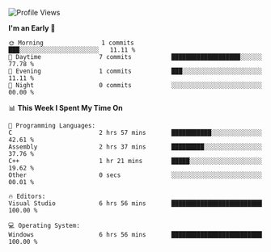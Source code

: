 <!--START_SECTION:waka-->
![Profile Views](http://img.shields.io/badge/Profile%20Views-1-blue)

**I'm an Early 🐤** 

```text
🌞 Morning                1 commits           ███░░░░░░░░░░░░░░░░░░░░░░   11.11 % 
🌆 Daytime                7 commits           ███████████████████░░░░░░   77.78 % 
🌃 Evening                1 commits           ███░░░░░░░░░░░░░░░░░░░░░░   11.11 % 
🌙 Night                  0 commits           ░░░░░░░░░░░░░░░░░░░░░░░░░   00.00 % 
```


📊 **This Week I Spent My Time On** 

```text
💬 Programming Languages: 
C                        2 hrs 57 mins       ███████████░░░░░░░░░░░░░░   42.61 % 
Assembly                 2 hrs 37 mins       █████████░░░░░░░░░░░░░░░░   37.76 % 
C++                      1 hr 21 mins        █████░░░░░░░░░░░░░░░░░░░░   19.62 % 
Other                    0 secs              ░░░░░░░░░░░░░░░░░░░░░░░░░   00.01 % 

🔥 Editors: 
Visual Studio            6 hrs 56 mins       █████████████████████████   100.00 % 

💻 Operating System: 
Windows                  6 hrs 56 mins       █████████████████████████   100.00 % 
```


<!--END_SECTION:waka-->
